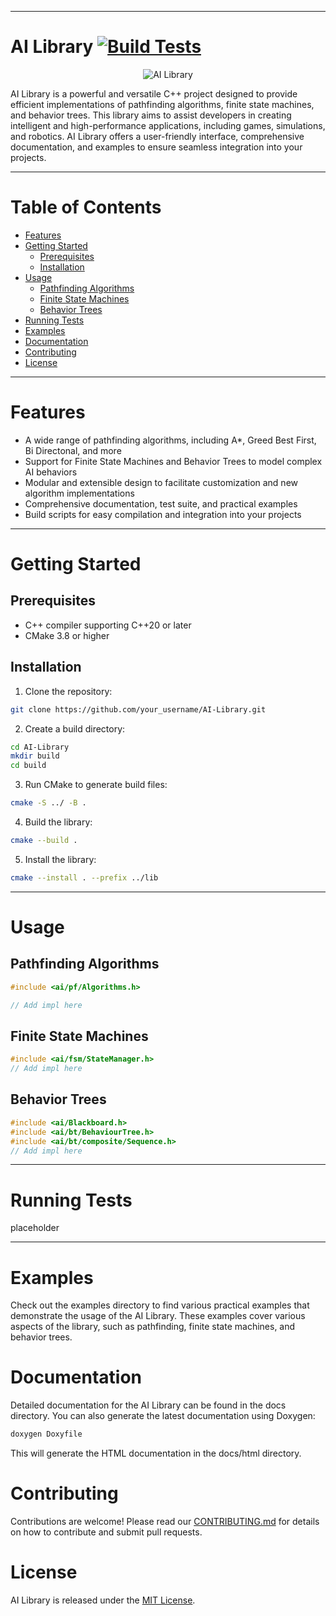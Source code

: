 ***

# AI Library [![Build Tests](https://github.com/RyanWestwood/AI-Library/actions/workflows/build.yml/badge.svg)](https://github.com/RyanWestwood/AI-Library/actions/workflows/build.yml)  

<p align="center">
    <img src="https://user-images.githubusercontent.com/55410510/233758470-3593449f-cf70-4ae0-9bbc-1b3e111ccf71.png" alt="AI Library">
</p>  
AI Library is a powerful and versatile C++ project designed to provide efficient implementations of pathfinding algorithms, finite state machines, and behavior trees. This library aims to assist developers in creating intelligent and high-performance applications, including games, simulations, and robotics. AI Library offers a user-friendly interface, comprehensive documentation, and examples to ensure seamless integration into your projects.

***  

# Table of Contents
- [Features](#features)
- [Getting Started](#gettingstarted)  
    - [Prerequisites](#prerequisites)  
    - [Installation](#installation)  
- [Usage](#usage)
    - [Pathfinding Algorithms](#pathfinding-algorithms)
    - [Finite State Machines](#finite-state-machines)
    - [Behavior Trees](#behavior-trees)
- [Running Tests](#runningtests)
- [Examples](#examples)
- [Documentation](#documentation)
- [Contributing](#contributing)
- [License](#license)

***

# Features
* A wide range of pathfinding algorithms, including A*, Greed Best First, Bi Directonal, and more
* Support for Finite State Machines and Behavior Trees to model complex AI behaviors
* Modular and extensible design to facilitate customization and new algorithm implementations
* Comprehensive documentation, test suite, and practical examples
* Build scripts for easy compilation and integration into your projects

***

# Getting Started  
## Prerequisites  
* C++ compiler supporting C++20 or later
* CMake 3.8 or higher  
## Installation  
1. Clone the repository:
``` sh
git clone https://github.com/your_username/AI-Library.git
```  
2. Create a build directory:
``` sh
cd AI-Library
mkdir build
cd build
```
3. Run CMake to generate build files:
``` sh
cmake -S ../ -B .
```
4. Build the library:
``` sh
cmake --build .
```
5. Install the library:
``` sh
cmake --install . --prefix ../lib
```  

***

# Usage  
## Pathfinding Algorithms
``` cpp
#include <ai/pf/Algorithms.h>

// Add impl here
```
## Finite State Machines
``` cpp
#include <ai/fsm/StateManager.h>
// Add impl here
```
## Behavior Trees
``` cpp
#include <ai/Blackboard.h>
#include <ai/bt/BehaviourTree.h>
#include <ai/bt/composite/Sequence.h>
// Add impl here
```

***

# Running Tests  
placeholder

***

# Examples  
Check out the examples directory to find various practical examples that demonstrate the usage of the AI Library. These examples cover various aspects of the library, such as pathfinding, finite state machines, and behavior trees.

# Documentation 
Detailed documentation for the AI Library can be found in the docs directory. You can also generate the latest documentation using Doxygen:
``` sh
doxygen Doxyfile
```
This will generate the HTML documentation in the docs/html directory.

# Contributing  
Contributions are welcome! Please read our [CONTRIBUTING.md](CONTRIBUTING.md) for details on how to contribute and submit pull requests.

# License
AI Library is released under the [MIT License](LICENSE).